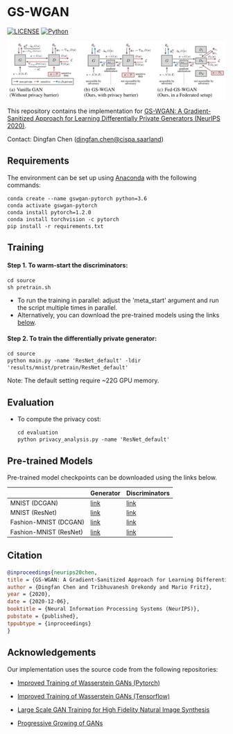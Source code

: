 # GS-WGAN
[![LICENSE](https://img.shields.io/badge/license-MIT-green?style=flat-square)](https://github.com/yaoyao-liu/mnemonics/blob/master/LICENSE)
[![Python](https://img.shields.io/badge/python-3.6-blue.svg?style=flat-square)](https://www.python.org/)

![](teaser.png)

This repository contains the implementation for [GS-WGAN: A Gradient-Sanitized Approach for Learning Differentially Private Generators (NeurIPS 2020)](https://arxiv.org/abs/2006.08265).

Contact: Dingfan Chen (dingfan.chen@cispa.saarland)

## Requirements 
The environment can be set up using [Anaconda](https://www.anaconda.com/download/) with the following commands:

``` setup
conda create --name gswgan-pytorch python=3.6
conda activate gswgan-pytorch
conda install pytorch=1.2.0 
conda install torchvision -c pytorch
pip install -r requirements.txt
```

## Training
#### Step 1. To warm-start the discriminators:
```warm-start
cd source
sh pretrain.sh
```
- To run the training in parallel: adjust the 
'meta_start' argument and run the script multiple times in parallel.
- Alternatively, you can download the pre-trained models using the links [below](#pre-trained-models). 
   
#### Step 2. To train the differentially private generator:
```train
cd source
python main.py -name 'ResNet_default' -ldir 'results/mnist/pretrain/ResNet_default'
```

Note: 
The default setting require ~22G GPU memory. 

## Evaluation
- To compute the privacy cost:
    ```privacy 
    cd evaluation
    python privacy_analysis.py -name 'ResNet_default'
    ```

## Pre-trained Models
Pre-trained model checkpoints can be downloaded using the links below.

|   |Generator  | Discriminators |  
|---|---|---|
|MNIST (DCGAN)| [link]() | [link]() | 
|MNIST (ResNet)| [link]() | [link]() | 
|Fashion-MNIST (DCGAN) | [link]() | [link]() | 
|Fashion-MNIST (ResNet) | [link]() | [link]() | 


## Citation
```bibtex
@inproceedings{neurips20chen,
title = {GS-WGAN: A Gradient-Sanitized Approach for Learning Differentially Private Generators},
author = {Dingfan Chen and Tribhuvanesh Orekondy and Mario Fritz},
year = {2020},
date = {2020-12-06},
booktitle = {Neural Information Processing Systems (NeurIPS)},
pubstate = {published},
tppubtype = {inproceedings}
}
```

## Acknowledgements

Our implementation uses the source code from the following repositories:

* [Improved Training of Wasserstein GANs (Pytorch)](https://github.com/caogang/wgan-gp.git)

* [Improved Training of Wasserstein GANs (Tensorflow)](https://github.com/igul222/improved_wgan_training)

* [Large Scale GAN Training for High Fidelity Natural Image Synthesis](https://github.com/ajbrock/BigGAN-PyTorch.git)

* [Progressive Growing of GANs](https://github.com/tkarras/progressive_growing_of_gans.git)
